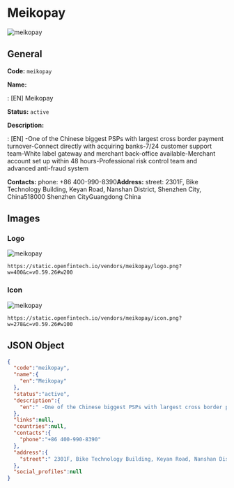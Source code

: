 
# Meikopay 
![meikopay](https://static.openfintech.io/vendors/meikopay/logo.png?w=400&c=v0.59.26#w200)  

## General 
 
**Code:** `meikopay` 
 
**Name:** 
 
:	[EN] Meikopay 
 
**Status:** `active` 
 
**Description:** 
 
: [EN]  -One of the Chinese biggest PSPs with largest cross border payment turnover-Connect directly with acquiring banks-7/24 customer support team-White label gateway and merchant back-office available-Merchant account set up within 48 hours-Professional risk control team and advanced anti-fraud system  
 
**Contacts:** 
phone: +86 400-990-8390**Address:** 
street:  2301F, Bike Technology Building, Keyan Road, Nanshan District, Shenzhen City, China518000 Shenzhen CityGuangdong China  

## Images 

### Logo 
 
![meikopay](https://static.openfintech.io/vendors/meikopay/logo.png?w=400&c=v0.59.26#w200)  

```
https://static.openfintech.io/vendors/meikopay/logo.png?w=400&c=v0.59.26#w200
```  

### Icon 
 
![meikopay](https://static.openfintech.io/vendors/meikopay/icon.png?w=278&c=v0.59.26#w100)  

```
https://static.openfintech.io/vendors/meikopay/icon.png?w=278&c=v0.59.26#w100
```  

## JSON Object 

```json
{
  "code":"meikopay",
  "name":{
    "en":"Meikopay"
  },
  "status":"active",
  "description":{
    "en":" -One of the Chinese biggest PSPs with largest cross border payment turnover-Connect directly with acquiring banks-7\/24 customer support team-White label gateway and merchant back-office available-Merchant account set up within 48 hours-Professional risk control team and advanced anti-fraud system "
  },
  "links":null,
  "countries":null,
  "contacts":{
    "phone":"+86 400-990-8390"
  },
  "address":{
    "street":" 2301F, Bike Technology Building, Keyan Road, Nanshan District, Shenzhen City, China518000 Shenzhen CityGuangdong China "
  },
  "social_profiles":null
}
```  

